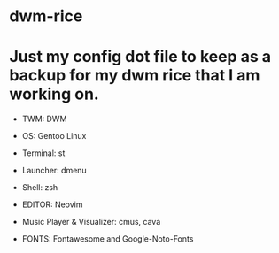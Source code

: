 # dwm-rice
# Just my config dot file to keep as a backup for my dwm rice that I am working on.



* TWM: DWM

* OS: Gentoo Linux

* Terminal: st

* Launcher: dmenu

* Shell: zsh

* EDITOR: Neovim

* Music Player & Visualizer: cmus, cava

* FONTS: Fontawesome and Google-Noto-Fonts
